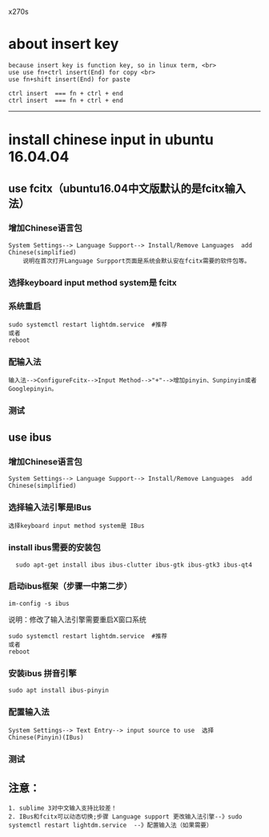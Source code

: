 x270s

# about insert key
	because insert key is function key, so in linux term, <br> 
	use use fn+ctrl insert(End) for copy <br> 
	use fn+shift insert(End) for paste

	ctrl insert  === fn + ctrl + end
	ctrl insert  === fn + ctrl + end

------------

# install chinese input in  ubuntu 16.04.04

## use fcitx（ubuntu16.04中文版默认的是fcitx输入法）
### 增加Chinese语言包
	System Settings--> Language Support--> Install/Remove Languages  add Chinese(simplified)
    	说明在首次打开Language Surpport页面是系统会默认安在fcitx需要的软件包等。
### 选择keyboard input method system是 fcitx
### 系统重启
```
sudo systemctl restart lightdm.service  #推荐
或者
reboot
```
### 配输入法
	输入法-->ConfigureFcitx-->Input Method-->"+"-->增加pinyin、Sunpinyin或者Googlepinyin。
### 测试


## use ibus 
### 增加Chinese语言包
	System Settings--> Language Support--> Install/Remove Languages  add Chinese(simplified)
### 选择输入法引擎是IBus  
	选择keyboard input method system是 IBus
### install ibus需要的安装包 
```
  sudo apt-get install ibus ibus-clutter ibus-gtk ibus-gtk3 ibus-qt4
```
### 启动ibus框架（步骤一中第二步）
```
im-config -s ibus
```
说明：修改了输入法引擎需要重启X窗口系统
```
sudo systemctl restart lightdm.service  #推荐
或者
reboot
```
### 安装ibus 拼音引擎
```
sudo apt install ibus-pinyin
```
### 配置输入法
	System Settings--> Text Entry--> input source to use  选择Chinese(Pinyin)(IBus)

### 测试

## 注意：
	1. sublime 3对中文输入支持比较差！
	2. IBus和fcitx可以动态切换;步骤 Language support 更改输入法引擎--》sudo systemctl restart lightdm.service  --》配置输入法（如果需要）
